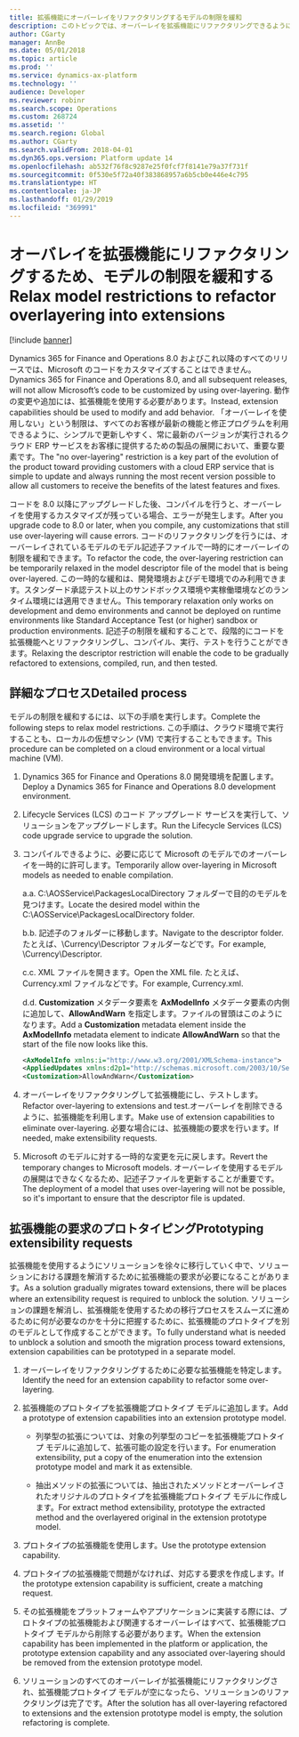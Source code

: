 ```yaml
---
title: 拡張機能にオーバーレイをリファクタリングするモデルの制限を緩和
description: このトピックでは、オーバーレイを拡張機能にリファクタリングできるように、モデルの制限を緩和する方法について説明します。 これは、モデルが Microsoft Dynamics 365 for Finance and Operations 8.0 にシールされているために、必要です。
author: CGarty
manager: AnnBe
ms.date: 05/01/2018
ms.topic: article
ms.prod: ''
ms.service: dynamics-ax-platform
ms.technology: ''
audience: Developer
ms.reviewer: robinr
ms.search.scope: Operations
ms.custom: 268724
ms.assetid: ''
ms.search.region: Global
ms.author: CGarty
ms.search.validFrom: 2018-04-01
ms.dyn365.ops.version: Platform update 14
ms.openlocfilehash: ab532f76f8c9287e25f0fcf7f8141e79a37f731f
ms.sourcegitcommit: 0f530e5f72a40f383868957a6b5cb0e446e4c795
ms.translationtype: HT
ms.contentlocale: ja-JP
ms.lasthandoff: 01/29/2019
ms.locfileid: "369991"
---
```

# <a name="relax-model-restrictions-to-refactor-overlayering-into-extensions"></a><span data-ttu-id="a60a5-104">オーバレイを拡張機能にリファクタリングするため、モデルの制限を緩和する</span><span class="sxs-lookup"><span data-stu-id="a60a5-104">Relax model restrictions to refactor overlayering into extensions</span></span>

[!include [banner](../includes/banner.md)]

<span data-ttu-id="a60a5-105">Dynamics 365 for Finance and Operations 8.0 およびこれ以降のすべてのリリースでは、Microsoft のコードをカスタマイズすることはできません。</span><span class="sxs-lookup"><span data-stu-id="a60a5-105">Dynamics 365 for Finance and Operations 8.0, and all subsequent releases, will not allow Microsoft’s code to be customized by using over-layering.</span></span> <span data-ttu-id="a60a5-106">動作の変更や追加には、拡張機能を使用する必要があります。</span><span class="sxs-lookup"><span data-stu-id="a60a5-106">Instead, extension capabilities should be used to modify and add behavior.</span></span> <span data-ttu-id="a60a5-107">「オーバーレイを使用しない」という制限は、すべてのお客様が最新の機能と修正プログラムを利用できるように、シンプルで更新しやすく、常に最新のバージョンが実行されるクラウド ERP サービスをお客様に提供するための製品の展開において、重要な要素です。</span><span class="sxs-lookup"><span data-stu-id="a60a5-107">The "no over-layering" restriction is a key part of the evolution of the product toward providing customers with a cloud ERP service that is simple to update and always running the most recent version possible to allow all customers to receive the benefits of the latest features and fixes.</span></span>

<span data-ttu-id="a60a5-108">コードを 8.0 以降にアップグレードした後、コンパイルを行うと、オーバーレイを使用するカスタマイズが残っている場合、エラーが発生します。</span><span class="sxs-lookup"><span data-stu-id="a60a5-108">After you upgrade code to 8.0 or later, when you compile, any customizations that still use over-layering will cause errors.</span></span> <span data-ttu-id="a60a5-109">コードのリファクタリングを行うには、オーバーレイされているモデルのモデル記述子ファイルで一時的にオーバーレイの制限を緩和できます。</span><span class="sxs-lookup"><span data-stu-id="a60a5-109">To refactor the code, the over-layering restriction can be temporarily relaxed in the model descriptor file of the model that is being over-layered.</span></span> <span data-ttu-id="a60a5-110">この一時的な緩和は、開発環境およびデモ環境でのみ利用できます。スタンダード承認テスト以上のサンドボックス環境や実稼働環境などのランタイム環境には適用できません。</span><span class="sxs-lookup"><span data-stu-id="a60a5-110">This temporary relaxation only works on development and demo environments and cannot be deployed on runtime environments like Standard Acceptance Test (or higher) sandbox or production environments.</span></span> <span data-ttu-id="a60a5-111">記述子の制限を緩和することで、段階的にコードを拡張機能へとリファクタリングし、コンパイル、実行、テストを行うことができます。</span><span class="sxs-lookup"><span data-stu-id="a60a5-111">Relaxing the descriptor restriction will enable the code to be gradually refactored to extensions, compiled, run, and then tested.</span></span> 

## <a name="detailed-process"></a><span data-ttu-id="a60a5-112">詳細なプロセス</span><span class="sxs-lookup"><span data-stu-id="a60a5-112">Detailed process</span></span>
<span data-ttu-id="a60a5-113">モデルの制限を緩和するには、以下の手順を実行します。</span><span class="sxs-lookup"><span data-stu-id="a60a5-113">Complete the following steps to relax model restrictions.</span></span> <span data-ttu-id="a60a5-114">この手順は、クラウド環境で実行することも、ローカルの仮想マシン (VM) で実行することもできます。</span><span class="sxs-lookup"><span data-stu-id="a60a5-114">This procedure can be completed on a cloud environment or a local virtual machine (VM).</span></span>

1. <span data-ttu-id="a60a5-115">Dynamics 365 for Finance and Operations 8.0 開発環境を配置します。</span><span class="sxs-lookup"><span data-stu-id="a60a5-115">Deploy a Dynamics 365 for Finance and Operations 8.0 development environment.</span></span> 
2. <span data-ttu-id="a60a5-116">Lifecycle Services (LCS) のコード アップグレード サービスを実行して、ソリューションをアップグレードします。</span><span class="sxs-lookup"><span data-stu-id="a60a5-116">Run the Lifecycle Services (LCS) code upgrade service to upgrade the solution.</span></span>
3. <span data-ttu-id="a60a5-117">コンパイルできるように、必要に応じて Microsoft のモデルでのオーバーレイを一時的に許可します。</span><span class="sxs-lookup"><span data-stu-id="a60a5-117">Temporarily allow over-layering in Microsoft models as needed to enable compilation.</span></span>
    
    <span data-ttu-id="a60a5-118">a.</span><span class="sxs-lookup"><span data-stu-id="a60a5-118">a.</span></span> <span data-ttu-id="a60a5-119">C:\AOSService\PackagesLocalDirectory フォルダーで目的のモデルを見つけます。</span><span class="sxs-lookup"><span data-stu-id="a60a5-119">Locate the desired model within the C:\AOSService\PackagesLocalDirectory folder.</span></span>
    
    <span data-ttu-id="a60a5-120">b.</span><span class="sxs-lookup"><span data-stu-id="a60a5-120">b.</span></span> <span data-ttu-id="a60a5-121">記述子のフォルダーに移動します。</span><span class="sxs-lookup"><span data-stu-id="a60a5-121">Navigate to the descriptor folder.</span></span> <span data-ttu-id="a60a5-122">たとえば、\Currency\Descriptor フォルダーなどです。</span><span class="sxs-lookup"><span data-stu-id="a60a5-122">For example, \Currency\Descriptor.</span></span>
    
    <span data-ttu-id="a60a5-123">c.</span><span class="sxs-lookup"><span data-stu-id="a60a5-123">c.</span></span> <span data-ttu-id="a60a5-124">XML ファイルを開きます。</span><span class="sxs-lookup"><span data-stu-id="a60a5-124">Open the XML file.</span></span> <span data-ttu-id="a60a5-125">たとえば、Currency.xml ファイルなどです。</span><span class="sxs-lookup"><span data-stu-id="a60a5-125">For example, Currency.xml.</span></span>
    
    <span data-ttu-id="a60a5-126">d.</span><span class="sxs-lookup"><span data-stu-id="a60a5-126">d.</span></span> <span data-ttu-id="a60a5-127">**Customization** メタデータ要素を **AxModelInfo** メタデータ要素の内側に追加して、**AllowAndWarn** を指定します。ファイルの冒頭はこのようになります。</span><span class="sxs-lookup"><span data-stu-id="a60a5-127">Add a **Customization** metadata element inside the **AxModelInfo** metadata element to indicate **AllowAndWarn** so that the start of the file now looks like this.</span></span>
            
    ```xml
    <AxModelInfo xmlns:i="http://www.w3.org/2001/XMLSchema-instance">
    <AppliedUpdates xmlns:d2p1="http://schemas.microsoft.com/2003/10/Serialization/Arrays" />
    <Customization>AllowAndWarn</Customization>
    ```
    
4. <span data-ttu-id="a60a5-128">オーバーレイをリファクタリングして拡張機能にし、テストします。</span><span class="sxs-lookup"><span data-stu-id="a60a5-128">Refactor over-layering to extensions and test.</span></span> <span data-ttu-id="a60a5-129">​オーバーレイを削除できるように、拡張機能を利用します。</span><span class="sxs-lookup"><span data-stu-id="a60a5-129">Make use of extension capabilities to eliminate over-layering.</span></span> <span data-ttu-id="a60a5-130">必要な場合には、拡張機能の要求を行います。</span><span class="sxs-lookup"><span data-stu-id="a60a5-130">If needed, make extensibility requests.</span></span>
5. <span data-ttu-id="a60a5-131">Microsoft のモデルに対する一時的な変更を元に戻します。</span><span class="sxs-lookup"><span data-stu-id="a60a5-131">Revert the temporary changes to Microsoft models.</span></span> <span data-ttu-id="a60a5-132">オーバーレイを使用するモデルの展開はできなくなるため、記述子ファイルを更新することが重要です。</span><span class="sxs-lookup"><span data-stu-id="a60a5-132">The deployment of a model that uses over-layering will not be possible, so it's important to ensure that the descriptor file is updated.</span></span>
 
## <a name="prototyping-extensibility-requests"></a><span data-ttu-id="a60a5-133">拡張機能の要求のプロトタイピング</span><span class="sxs-lookup"><span data-stu-id="a60a5-133">Prototyping extensibility requests</span></span>
<span data-ttu-id="a60a5-134">拡張機能を使用するようにソリューションを徐々に移行していく中で、ソリューションにおける課題を解消するために拡張機能の要求が必要になることがあります。</span><span class="sxs-lookup"><span data-stu-id="a60a5-134">As a solution gradually migrates toward extensions, there will be places where an extensibility request is required to unblock the solution.</span></span> <span data-ttu-id="a60a5-135">ソリューションの課題を解消し、拡張機能を使用するための移行プロセスをスムーズに進めるために何が必要なのかを十分に把握するために、拡張機能のプロトタイプを別のモデルとして作成することができます。</span><span class="sxs-lookup"><span data-stu-id="a60a5-135">To fully understand what is needed to unblock a solution and smooth the migration process toward extensions, extension capabilities can be prototyped in a separate model.</span></span>

1. <span data-ttu-id="a60a5-136">オーバーレイをリファクタリングするために必要な拡張機能を特定します。</span><span class="sxs-lookup"><span data-stu-id="a60a5-136">Identify the need for an extension capability to refactor some over-layering.</span></span>
2. <span data-ttu-id="a60a5-137">拡張機能のプロトタイプを拡張機能プロトタイプ モデルに追加します。</span><span class="sxs-lookup"><span data-stu-id="a60a5-137">Add a prototype of extension capabilities into an extension prototype model.</span></span>

   - <span data-ttu-id="a60a5-138">列挙型の拡張については、対象の列挙型のコピーを拡張機能プロトタイプ モデルに追加して、拡張可能の設定を行います。</span><span class="sxs-lookup"><span data-stu-id="a60a5-138">For enumeration extensibility, put a copy of the enumeration into the extension prototype model and mark it as extensible.</span></span>
    
   - <span data-ttu-id="a60a5-139">抽出メソッドの拡張については、抽出されたメソッドとオーバーレイされたオリジナルのプロトタイプを拡張機能プロトタイプ モデルに作成します。</span><span class="sxs-lookup"><span data-stu-id="a60a5-139">For extract method extensibility, prototype the extracted method and the overlayered original in the extension prototype model.</span></span>
    
3. <span data-ttu-id="a60a5-140">プロトタイプの拡張機能を使用します。</span><span class="sxs-lookup"><span data-stu-id="a60a5-140">Use the prototype extension capability.</span></span>
4. <span data-ttu-id="a60a5-141">プロトタイプの拡張機能で問題がなければ、対応する要求を作成します。</span><span class="sxs-lookup"><span data-stu-id="a60a5-141">If the prototype extension capability is sufficient, create a matching request.</span></span>
5. <span data-ttu-id="a60a5-142">その拡張機能をプラットフォームやアプリケーションに実装する際には、プロトタイプの拡張機能および関連するオーバーレイはすべて、拡張機能プロトタイプ モデルから削除する必要があります。</span><span class="sxs-lookup"><span data-stu-id="a60a5-142">When the extension capability has been implemented in the platform or application, the prototype extension capability and any associated over-layering should be removed from the extension prototype model.</span></span>
6. <span data-ttu-id="a60a5-143">ソリューションのすべてのオーバーレイが拡張機能にリファクタリングされ、拡張機能プロトタイプ モデルが空になったら、ソリューションのリファクタリングは完了です。</span><span class="sxs-lookup"><span data-stu-id="a60a5-143">After the solution has all over-layering refactored to extensions and the extension prototype model is empty, the solution refactoring is complete.</span></span>
